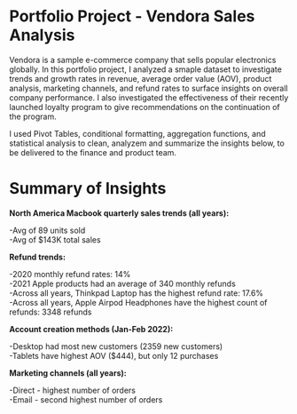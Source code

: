 # Portfolio Project - Vendora Sales Analysis
Vendora is a sample e-commerce company that sells popular electronics globally. In this portfolio project, I analyzed a smaple dataset to investigate trends and growth rates in revenue, average order value (AOV), product analysis, marketing channels, and refund rates to surface insights on overall company performance. I also investigated the effectiveness of their recently launched loyalty program to give recommendations on the continuation of the program.

I used Pivot Tables, conditional formatting, aggregation functions, and statistical analysis to clean, analyzem and summarize the insights below, to be delivered to the finance and product team.

# Summary of Insights

**North America Macbook quarterly sales trends (all years):**

-Avg of 89 units sold <br>
-Avg of $143K total sales

**Refund trends:**

-2020 monthly refund rates: 14% <br>
-2021 Apple products had an average of 340 monthly refunds<br>
-Across all years, Thinkpad Laptop has the highest refund rate: 17.6% <br>
-Across all years, Apple Airpod Headphones have the highest count of refunds: 3348 refunds

**Account creation methods (Jan-Feb 2022):**

-Desktop had most new customers (2359 new customers)<br>
-Tablets have highest AOV ($444), but only 12 purchases <br>

**Marketing channels (all years):**

-Direct - highest number of orders <br>
-Email - second highest number of orders
